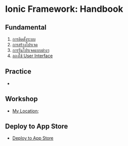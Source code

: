 
# Ionic Framework: Handbook

## Fundamental

1. [การติดตั้งระบบ](1-setup-environment.md)
2. [การสร้างโปรเจค](2-create-project.md)
3. [การรันโปรเจคแบบต่างๆ](running-application/readme.md)
4. [ลองใช้ User Interface](user-interface/readme.md)

## Practice

- 

## Workshop 

- [My Location](geolocation/readme.md);

## Deploy to App Store

- [Deploy to App Store](distribution/readme.md)